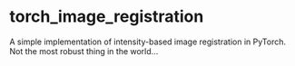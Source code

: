 # torch_image_registration
A simple implementation of intensity-based image registration in PyTorch. Not the most robust thing in the world...
